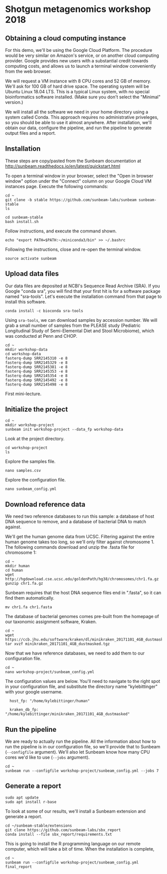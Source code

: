 # Shotgun metagenomics workshop 2018

## Obtaining a cloud computing instance

For this demo, we'll be using the Google Cloud Platform.  The procedure would be
very similar on Amazon's service, or on another cloud computing provider.
Google provides new users with a substantial credit towards computing costs,
and allows us to launch a terminal window conveniently from the web browser.

We will request a VM instance with 8 CPU cores and 52 GB of memory.  We'll ask
for 100 GB of hard drive space.  The operating system will be Ubuntu Linux
18.04 LTS.  This is a typical Linux system, with no special bioinformatics
software installed. (Make sure you don't select the "Minimal" version.)

We will install all the software we need in your home directory using a system
called Conda. This approach requires no administrative priveleges, so you
should be able to use it almost anywhere. After installation, we'll obtain our
data, configure the pipeline, and run the pipeline to generate output files and
a report.

## Installation

These steps are copy/pasted from the Sunbeam documentation at
http://sunbeam.readthedocs.io/en/latest/quickstart.html

To open a terminal window in your browser, select the "Open in browser window" 
option under the "Connect" column on your Google Cloud VM instances page. 
Execute the following commands:

```{bash}
cd ~
git clone -b stable https://github.com/sunbeam-labs/sunbeam sunbeam-stable
ls
```

```{bash}
cd sunbeam-stable
bash install.sh
```

Follow instructions, and execute the command shown.

```{bash}
echo "export PATH=$PATH:~/miniconda3/bin" >> ~/.bashrc
```

Following the instructions, close and re-open the terminal window.

```{bash}
source activate sunbeam
```

## Upload data files

Our data files are deposited at NCBI's Sequence Read Archive (SRA). If you
Google "conda sra", you will find that your first hit is for a software package
named "sra-tools".  Let's execute the installation command from that page to
install this software.

```{bash}
conda install -c bioconda sra-tools
```

Using `sra-tools`, we can download samples by accession number.  We will grab a
small number of samples from the PLEASE study (Pediatric Longitudinal Study of
Semi-Elemental Diet and Stool Microbiome), which was conducted at Penn and CHOP.

```{bash}
cd ~
mkdir workshop-data
cd workshop-data
fasterq-dump SRR2145310 -e 8
fasterq-dump SRR2145329 -e 8
fasterq-dump SRR2145381 -e 8
fasterq-dump SRR2145353 -e 8
fasterq-dump SRR2145354 -e 8
fasterq-dump SRR2145492 -e 8
fasterq-dump SRR2145498 -e 8
```

First mini-lecture.

## Initialize the project

```{bash}
cd ~
mkdir workshop-project
sunbeam init workshop-project --data_fp workshop-data
```

Look at the project directory.

```{bash}
cd workshop-project
ls
```

Explore the samples file.

```{bash}
nano samples.csv
```

Explore the configuration file.

```{bash}
nano sunbeam_config.yml
```


## Download reference data

We need two reference databases to run this sample: a database of host DNA
sequence to remove, and a database of bacterial DNA to match against.

We'll get the human genome data from UCSC.  Filtering against the entire human
genome takes too long, so we'll only filter against chromosome 1. The following
commands download and unzip the .fasta file for chromosome 1:

```{bash}
cd ~
mkdir human
cd human
wget http://hgdownload.cse.ucsc.edu/goldenPath/hg38/chromosomes/chr1.fa.gz
gunzip chr1.fa.gz
```

Sunbeam requires that the host DNA sequence files end in ".fasta", so it can
find them automatically.

```{bash}
mv chr1.fa chr1.fasta
```

The database of bacterial genomes comes pre-built from the homepage of our
taxonomic assignment software, Kraken.

```{bash}
cd ~
wget https://ccb.jhu.edu/software/kraken/dl/minikraken_20171101_4GB_dustmasked.tgz
tar xvzf minikraken_20171101_4GB_dustmasked.tgz
```

Now that we have reference databases, we need to add them to our configuration
file.

```{bash}
cd ~
nano workshop-project/sunbeam_config.yml
```

The configuration values are below.  You'll need to navigate to the right spot
in your configuration file, and substitute the directory name "kylebittinger"
with your google username.

```
  host_fp: "/home/kylebittinger/human"
```

```
  kraken_db_fp: "/home/kylebittinger/minikraken_20171101_4GB_dustmasked"
```

## Run the pipeline

We are ready to actually run the pipeline.  All the information about how
to run the pipeline is in our configuration file, so we'll provide that to
Sunbeam (`--configfile` argument).  We'll also let Sunbeam know how many CPU
cores we'd like to use (`--jobs` argument).

```{bash}
cd ~
sunbeam run --configfile workshop-project/sunbeam_config.yml --jobs 7
```

## Generate a report

```{bash}
sudo apt update
sudo apt install r-base
```

To look at some of our results, we'll install a Sunbeam extension and generate
a report.

```{bash}
cd ~/sunbeam-stable/extensions
git clone https://github.com/sunbeam-labs/sbx_report
conda install --file sbx_report/requirements.txt
```

This is going to install the R programming language on our remote computer,
which will take a bit of time.  When the installation is complete, 

```{bash}
cd ~
sunbeam run --configfile workshop-project/sunbeam_config.yml final_report
```
